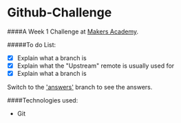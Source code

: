 Github-Challenge
=================

####A Week 1 Challenge at [Makers Academy](http://www.makersacademy.com).

#####To do List:
- [x] Explain what a branch is
- [x] Explain what the "Upstream" remote is usually used for
- [x] Explain what a branch is

Switch to the ['answers'](https://github.com/Scully87/Github-Challenge/tree/answers) branch to see the answers.

####Technologies used:

- Git